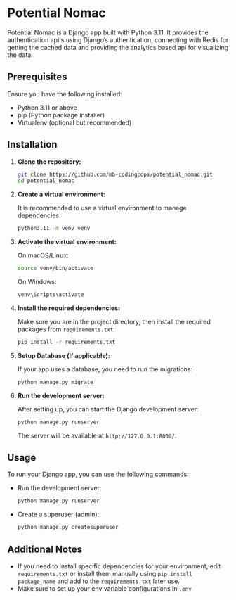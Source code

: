 # Potential Nomac

Potential Nomac is a Django app built with Python 3.11. It provides the authentication api's using Django’s authentication, connecting with Redis for getting the cached data and providing the analytics based api for visualizing the data.

## Prerequisites

Ensure you have the following installed:
- Python 3.11 or above
- pip (Python package installer)
- Virtualenv (optional but recommended)

## Installation

1. **Clone the repository:**

    ```bash
    git clone https://github.com/mb-codingcops/potential_nomac.git
    cd potential_nomac
    ```

2. **Create a virtual environment:**

    It is recommended to use a virtual environment to manage dependencies.

    ```bash
    python3.11 -m venv venv
    ```

3. **Activate the virtual environment:**

    On macOS/Linux:

    ```bash
    source venv/bin/activate
    ```

    On Windows:

    ```bash
    venv\Scripts\activate
    ```

4. **Install the required dependencies:**

    Make sure you are in the project directory, then install the required packages from `requirements.txt`:

    ```bash
    pip install -r requirements.txt
    ```

5. **Setup Database (if applicable):**

    If your app uses a database, you need to run the migrations:

    ```bash
    python manage.py migrate
    ```

6. **Run the development server:**

    After setting up, you can start the Django development server:

    ```bash
    python manage.py runserver
    ```

    The server will be available at `http://127.0.0.1:8000/`.

## Usage

To run your Django app, you can use the following commands:

- Run the development server:
    ```bash
    python manage.py runserver
    ```

- Create a superuser (admin):
    ```bash
    python manage.py createsuperuser
    ```

## Additional Notes

- If you need to install specific dependencies for your environment, edit `requirements.txt` or install them manually using `pip install package_name` and add to the `requirements.txt` later use.
- Make sure to set up your env variable configurations in `.env`

